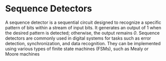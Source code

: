 # Sequence Detectors
A sequence detector is a sequential circuit designed to recognize a specific pattern of bits within a stream of input bits. It generates an output of 1 when the desired pattern is detected; otherwise, the output *re*mains _0_. Sequence detectors are commonly used in digital systems for tasks such as error detection, synchronization, and data recognition. They can be implemented using various types of finite state machines (FSMs), such as Mealy or Moore machines
